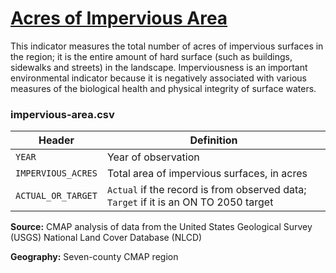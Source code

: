 # [Acres of Impervious Area](https://www.cmap.illinois.gov/2050/indicators/impervious-area)

This indicator measures the total number of acres of impervious surfaces in the region; it is the entire amount of hard surface (such as buildings, sidewalks and streets) in the landscape. Imperviousness is an important environmental indicator because it is negatively associated with various measures of the biological health and physical integrity of surface waters.

### impervious-area.csv

Header | Definition
-------|-----------
`YEAR` | Year of observation
`IMPERVIOUS_ACRES` | Total area of impervious surfaces, in acres
`ACTUAL_OR_TARGET` | `Actual` if the record is from observed data; `Target` if it is an ON TO 2050 target

**Source:** CMAP analysis of data from the United States Geological Survey (USGS) National Land Cover Database (NLCD)

**Geography:** Seven-county CMAP region
